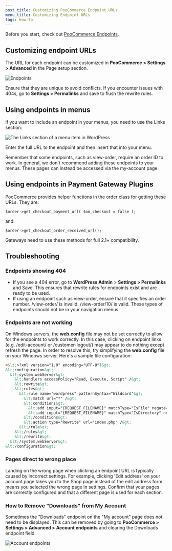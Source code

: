 ```yaml
---
post_title: Customizing PooCommerce Endpoint URLs
menu_title: Customizing Endpoint URLs
tags: how-to
---
```


Before you start, check out [PooCommerce Endpoints](./poocommerce-endpoints.md). 

## Customizing endpoint URLs

The URL for each endpoint can be customized in **PooCommerce > Settings > Advanced** in the Page setup section.

![Endpoints](https://developer.poocommerce.com/wp-content/uploads/2023/12/endpoints.png)

Ensure that they are unique to avoid conflicts. If you encounter issues with 404s, go to **Settings > Permalinks** and save to flush the rewrite rules.

## Using endpoints in menus

If you want to include an endpoint in your menus, you need to use the Links section:

![The Links section of a menu item in WordPress](https://developer.poocommerce.com/wp-content/uploads/2023/12/2014-02-26-at-14.26.png)

Enter the full URL to the endpoint and then insert that into your menu.

Remember that some endpoints, such as view-order, require an order ID to work. In general, we don't recommend adding these endpoints to your menus. These pages can instead be accessed via the my-account page.

## Using endpoints in Payment Gateway Plugins

PooCommerce provides helper functions in the order class for getting these URLs. They are:

`$order->get_checkout_payment_url( $on_checkout = false );`

and:

`$order->get_checkout_order_received_url();`

Gateways need to use these methods for full 2.1+ compatibility.

## Troubleshooting

### Endpoints showing 404

-   If you see a 404 error, go to **WordPress Admin** > **Settings > Permalinks** and Save. This ensures that rewrite rules for endpoints exist and are ready to be used.
-   If using an endpoint such as view-order, ensure that it specifies an order number. /view-order/ is invalid. /view-order/10/ is valid. These types of endpoints should not be in your navigation menus.

### Endpoints are not working

On Windows servers, the **web.config** file may not be set correctly to allow for the endpoints to work correctly. In this case, clicking on endpoint links (e.g. /edit-account/ or /customer-logout/) may appear to do nothing except refresh the page. In order to resolve this, try simplifying the **web.config** file on your Windows server. Here's a sample file configuration:

```xml
<&lt;>?xml version="1.0" encoding="UTF-8"?&gt;
&lt;configuration&gt;
  &lt;system.webServer&gt;
    &lt;handlers accessPolicy="Read, Execute, Script" /&gt;
    &lt;rewrite&gt;
    &lt;rules&gt;
      &lt;rule name="wordpress" patternSyntax="Wildcard"&gt;
        &lt;match url="*" /&gt;
        &lt;conditions&gt;
          &lt;add input="{REQUEST_FILENAME}" matchType="IsFile" negate="true" /&gt;
          &lt;add input="{REQUEST_FILENAME}" matchType="IsDirectory" negate="true" /&gt;
        &lt;/conditions&gt;
        &lt;action type="Rewrite" url="index.php" /&gt;
      &lt;/rule&gt;
    &lt;/rules&gt;
    &lt;/rewrite&gt;
  &lt;/system.webServer&gt;
&lt;/configuration&gt;
```

### Pages direct to wrong place

Landing on the wrong page when clicking an endpoint URL is typically caused by incorrect settings. For example, clicking 'Edit address' on your account page takes you to the Shop page instead of the edit address form means you selected the wrong page in settings. Confirm that your pages are correctly configured and that a different page is used for each section.

### How to Remove "Downloads" from My Account

Sometimes the "Downloads" endpoint on the "My account" page does not need to be displayed. This can be removed by going to **PooCommerce > Settings > Advanced > Account endpoints** and clearing the Downloads endpoint field.

![Account endpoints](https://developer.poocommerce.com/wp-content/uploads/2023/12/Screenshot-2023-04-09-at-11.45.58-PM.png)
